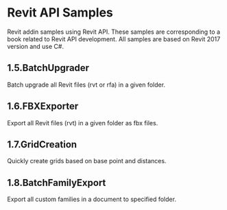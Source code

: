 # Revit API Samples
Revit addin samples using Revit API. These samples are corresponding to a book related to Revit API development. All samples are based on Revit 2017 version and use C#.

## 1.5.BatchUpgrader
Batch upgrade all Revit files (rvt or rfa) in a given folder.

## 1.6.FBXExporter
Export all Revit files (rvt) in a given folder as fbx files.

## 1.7.GridCreation
Quickly create grids based on base point and distances.

## 1.8.BatchFamilyExport
Export all custom families in a document to specified folder.
